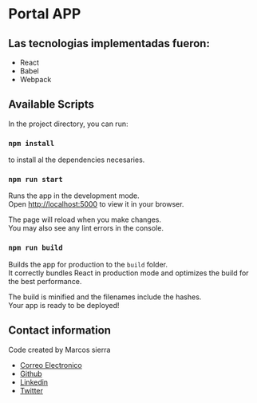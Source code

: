 # Portal APP

## Las tecnologias implementadas fueron:
* React
* Babel
* Webpack


## Available Scripts

In the project directory, you can run:

### `npm install` 

to install al the dependencies necesaries.

### `npm run start`

Runs the app in the development mode.\
Open [http://localhost:5000](http://localhost:5000) to view it in your browser.

The page will reload when you make changes.\
You may also see any lint errors in the console.


### `npm run build`

Builds the app for production to the `build` folder.\
It correctly bundles React in production mode and optimizes the build for the best performance.

The build is minified and the filenames include the hashes.\
Your app is ready to be deployed!


## Contact information

Code created by Marcos sierra

* [Correo Electronico](marcosjspac@gmail.com)
* [Github](https://github.com/MarcosJSierra)
* [Linkedin](www.linkedin.com/in/marcos-josué-sierra-pac-18b720207)
* [Twitter](https://twitter.com/MarcosJSierra)
